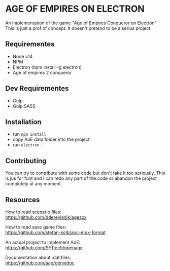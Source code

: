 # AGE OF EMPIRES ON ELECTRON


An implementation of the game "Age of Empires Conqueror on Electron"
This is just a prof of concept. It doesn't pretend to be a serius project.

## Requirementes
* Node v14
* NPM
* Electron (npm install -g electron)
* Age of empires 2 conqueror


## Dev Requirementes
* Gulp
* Gulp SASS

## Installation

- run `npm install`
- copy AoE data folder into the project
- run `electron .`

## Contributing

You can try to contribute with some code but don't take it too seriously. This is jus for funt and I can redo any part of the code or abandon the project completely at any moment.

## Resources

How to read scenario files:<br>
https://github.com/dderevjanik/agescx

How to read save game files:<br>
https://github.com/stefan-kolb/aoc-mgx-format

An actual project to implement AoE:<br>
https://github.com/SFTtech/openage

Documentation about .dat files:<br>
https://github.com/aap/geniedoc
